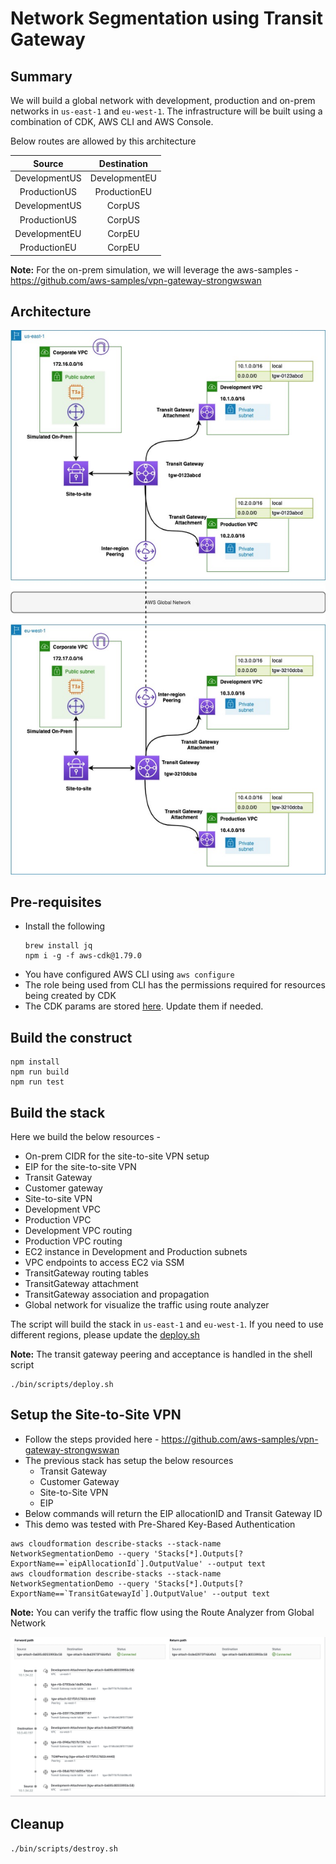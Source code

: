 # Network Segmentation using Transit Gateway

## Summary
We will build a global network with development, production and on-prem networks in `us-east-1` and `eu-west-1`. The infrastructure will be built using a combination of CDK, AWS CLI and AWS Console.

Below routes are allowed by this architecture

|     Source    |  Destination  |
|:-------------:|:-------------:|
| DevelopmentUS | DevelopmentEU |
| ProductionUS  | ProductionEU  |
| DevelopmentUS | CorpUS        |
| ProductionUS  | CorpUS        |
| DevelopmentEU | CorpEU        |
| ProductionEU  | CorpEU        |

**Note:** For the on-prem simulation, we will leverage the aws-samples - https://github.com/aws-samples/vpn-gateway-strongwswan

## Architecture

![Architecture](images/Architecture.jpg)

## Pre-requisites
* Install the following
  ```
  brew install jq
  npm i -g -f aws-cdk@1.79.0
  ```
* You have configured AWS CLI using `aws configure`
* The role being used from CLI has the permissions required for resources being created by CDK
* The CDK params are stored [here](bin/data/params.json). Update them if needed.

## Build the construct
```
npm install
npm run build
npm run test
```

## Build the stack
Here we build the below resources -

* On-prem CIDR for the site-to-site VPN setup
* EIP for the site-to-site VPN
* Transit Gateway
* Customer gateway
* Site-to-site VPN
* Development VPC
* Production VPC
* Development VPC routing
* Production VPC routing
* EC2 instance in Development and Production subnets
* VPC endpoints to access EC2 via SSM
* TransitGateway routing tables
* TransitGateway attachment
* TransitGateway association and propagation
* Global network for visualize the traffic using route analyzer

The script will build the stack in `us-east-1` and `eu-west-1`. 
If you need to use different regions, please update the [deploy.sh](bin/scripts/deploy.sh)

**Note:** The transit gateway peering and acceptance is handled in the shell script

```
./bin/scripts/deploy.sh
```

## Setup the Site-to-Site VPN
* Follow the steps provided here - https://github.com/aws-samples/vpn-gateway-strongwswan
* The previous stack has setup the below resources 
    * Transit Gateway
    * Customer Gateway
    * Site-to-Site VPN
    * EIP
* Below commands will return the EIP allocationID and Transit Gateway ID
* This demo was tested with Pre-Shared Key-Based Authentication

```
aws cloudformation describe-stacks --stack-name NetworkSegmentationDemo --query 'Stacks[*].Outputs[?ExportName==`eipAllocationId`].OutputValue' --output text
aws cloudformation describe-stacks --stack-name NetworkSegmentationDemo --query 'Stacks[*].Outputs[?ExportName==`TransitGatewayId`].OutputValue' --output text
```

**Note:** You can verify the traffic flow using the Route Analyzer from Global Network

![Route-Analyzer](images/Route-Analyzer.png)

## Cleanup

```
./bin/scripts/destroy.sh
```
